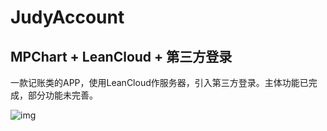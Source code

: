 # JudyAccount
## MPChart + LeanCloud + 第三方登录
一款记账类的APP，使用LeanCloud作服务器，引入第三方登录。主体功能已完成，部分功能未完善。

![img](https://github.com/ZhangYeSong/JudyAccount/blob/master/judyaccountpre.gif?raw=true)
